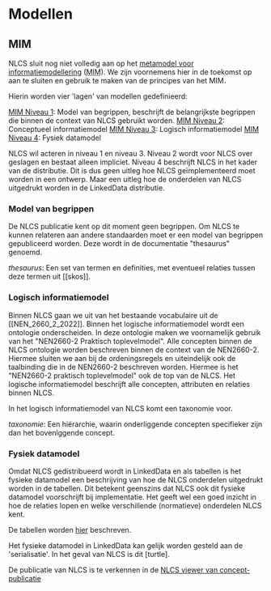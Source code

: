 # Modellen


## MIM
NLCS sluit nog niet volledig aan op het [metamodel voor informatiemodellering](https://docs.geostandaarden.nl/mim/def-st-mim-20201023/#typen-informatiemodellen) (<abbr title="metamodel voor informatiemodellering">MIM</abbr>). We zijn voornemens hier in de toekomst op aan te sluiten en gebruik te maken van de principes van het MIM. 

Hierin worden vier 'lagen' van modellen gedefinieerd:

[MIM Niveau 1](https://docs.geostandaarden.nl/mim/def-st-mim-20201023/#niveau-1-model-van-begrippen): Model van begrippen, beschrijft de belangrijkste begrippen die binnen de context van NLCS gebruikt worden. 
[MIM Niveau 2](https://docs.geostandaarden.nl/mim/def-st-mim-20201023/#niveau-2-conceptueel-informatiemodel): Conceptueel informatiemodel
[MIM Niveau 3](https://docs.geostandaarden.nl/mim/def-st-mim-20201023/#niveau-3-logisch-informatie-of-gegevensmodel): Logisch informatiemodel
[MIM Niveau 4](https://docs.geostandaarden.nl/mim/def-st-mim-20201023/#niveau-4-fysiek-of-technisch-gegevens-of-datamodel): Fysiek datamodel

NLCS wil acteren in niveau 1 en niveau 3. Niveau 2 wordt voor NLCS over geslagen en bestaat alleen impliciet. Niveau 4 beschrijft NLCS in het kader van de distributie. Dit is dus geen uitleg hoe NLCS geïmplementeerd moet worden in een ontwerp. Maar een uitleg hoe de onderdelen van NLCS uitgedrukt worden in de LinkedData distributie.



### Model van begrippen
De NLCS publicatie kent op dit moment geen begrippen. Om NLCS te kunnen relateren aan andere standaarden moet er een model van begrippen gepubliceerd worden. Deze wordt in de documentatie "thesaurus" genoemd.

<p><dfn>thesaurus</dfn>: Een set van termen en definities, met eventueel relaties tussen deze termen uit [[skos]].

### Logisch informatiemodel
Binnen NLCS gaan we uit van het bestaande vocabulaire uit de [[NEN_2660_2_2022]]. Binnen het logische informatiemodel wordt een ontologie onderscheiden. In deze ontologie maken we voornamelijk gebruik van het "NEN2660-2 Praktisch toplevelmodel". Alle concepten binnen de NLCS ontologie worden beschreven binnen de context van de NEN2660-2. Hiermee sluiten we aan bij de ordeningsregels en uiteindelijk ook de taalbinding die in de NEN2660-2 beschreven worden. Hiermee is het "NEN2660-2 praktisch toplevelmodel" ook de top van de NLCS. Het logische informatiemodel beschrijft alle concepten, attributen en relaties binnen NLCS.

In het logisch informatiemodel van NLCS komt een taxonomie voor. 

<p><dfn>taxonomie</dfn>: Een hiërarchie, waarin onderliggende concepten specifieker zijn dan het bovenlggende concept. 

### Fysiek datamodel
Omdat NLCS gedistribueerd wordt in LinkedData en als tabellen is het fysieke datamodel een beschrijving van hoe de NLCS onderdelen uitgedrukt worden in de tabellen. Dit betekent geenszins dat NLCS ook dit fysieke datamodel voorschrijft bij implementatie. Het geeft wel een goed inzicht in hoe de relaties lopen en welke verschillende (normatieve) onderdelen NLCS kent. 

De tabellen worden [hier](#tabellen) beschreven.

Het fysieke datamodel in LinkedData kan gelijk worden gesteld aan de 'serialisatie'. In het geval van NLCS is dit [turtle].

<aside class="example" title="Viewer">
De publicatie van NLCS is te verkennen in de <a href="https://nl-digigo.github.io/ld-viewer/nlcs/">NLCS viewer van  concept-publicatie</a>
</aside>



